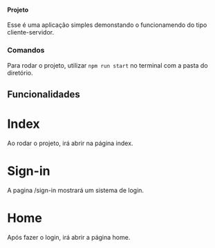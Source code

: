 #### Projeto
Esse é uma aplicação simples demonstando o funcionamendo do tipo cliente-servidor.

### Comandos
Para rodar o projeto, utilizar `npm run start` no terminal com a pasta do diretório. 

## Funcionalidades

# Index
Ao rodar o projeto, irá abrir na página index.

# Sign-in
A pagina /sign-in mostrará um sistema de login.

# Home
Após fazer o login, irá abrir a página home.